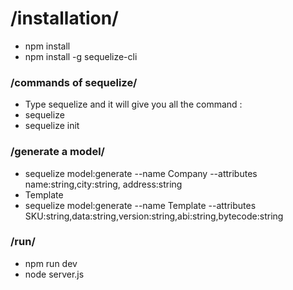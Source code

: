 # /installation/
- npm install
- npm install -g sequelize-cli

### /commands of sequelize/
- Type sequelize and it will give you all the command :
- sequelize
- sequelize init

### /generate a model/
- sequelize model:generate --name Company --attributes name:string,city:string, address:string
- Template
- sequelize model:generate --name Template --attributes SKU:string,data:string,version:string,abi:string,bytecode:string


### /run/
- npm run dev
- node server.js